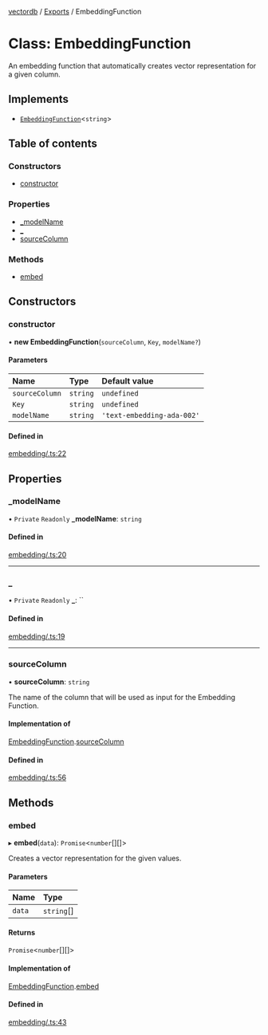 [vectordb](../README.md) / [Exports](../modules.md) / EmbeddingFunction

# Class: EmbeddingFunction

An embedding function that automatically creates vector representation for a given column.

## Implements

- [`EmbeddingFunction`](../interfaces/EmbeddingFunction.md)\<`string`\>

## Table of contents

### Constructors

- [constructor](EmbeddingFunction.md#constructor)

### Properties

- [\_modelName](EmbeddingFunction.md#_modelname)
- [\_](EmbeddingFunction.md#_)
- [sourceColumn](EmbeddingFunction.md#sourcecolumn)

### Methods

- [embed](EmbeddingFunction.md#embed)

## Constructors

### constructor

• **new EmbeddingFunction**(`sourceColumn`, `Key`, `modelName?`)

#### Parameters

| Name | Type | Default value |
| :------ | :------ | :------ |
| `sourceColumn` | `string` | `undefined` |
| `Key` | `string` | `undefined` |
| `modelName` | `string` | `'text-embedding-ada-002'` |

#### Defined in

[embedding/.ts:22](https://github.com/lancedb/lancedb/blob/92179835/node/src/embedding/.ts#L22)

## Properties

### \_modelName

• `Private` `Readonly` **\_modelName**: `string`

#### Defined in

[embedding/.ts:20](https://github.com/lancedb/lancedb/blob/92179835/node/src/embedding/.ts#L20)

___

### \_

• `Private` `Readonly` **\_**: ``

#### Defined in

[embedding/.ts:19](https://github.com/lancedb/lancedb/blob/92179835/node/src/embedding/.ts#L19)

___

### sourceColumn

• **sourceColumn**: `string`

The name of the column that will be used as input for the Embedding Function.

#### Implementation of

[EmbeddingFunction](../interfaces/EmbeddingFunction.md).[sourceColumn](../interfaces/EmbeddingFunction.md#sourcecolumn)

#### Defined in

[embedding/.ts:56](https://github.com/lancedb/lancedb/blob/92179835/node/src/embedding/.ts#L56)

## Methods

### embed

▸ **embed**(`data`): `Promise`\<`number`[][]\>

Creates a vector representation for the given values.

#### Parameters

| Name | Type |
| :------ | :------ |
| `data` | `string`[] |

#### Returns

`Promise`\<`number`[][]\>

#### Implementation of

[EmbeddingFunction](../interfaces/EmbeddingFunction.md).[embed](../interfaces/EmbeddingFunction.md#embed)

#### Defined in

[embedding/.ts:43](https://github.com/lancedb/lancedb/blob/92179835/node/src/embedding/.ts#L43)
